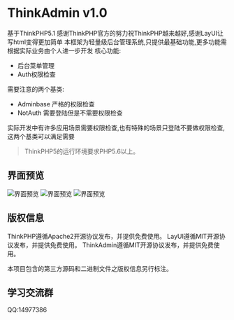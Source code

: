 ThinkAdmin v1.0
===============

基于ThinkPHP5.1 感谢ThinkPHP官方的努力祝ThinkPHP越来越好,感谢LayUI让写html变得更加简单
本框架为轻量级后台管理系统,只提供最基础功能,更多功能需根据实际业务由个人进一步开发
核心功能:

 + 后台菜单管理
 + Auth权限检查

需要注意的两个基类:

 + Adminbase 严格的权限检查
 + NotAuth 需要登陆但是不需要权限检查
 
实际开发中有许多应用场景需要权限检查,也有特殊的场景只登陆不要做权限检查,这两个基类可以满足需要
 
> ThinkPHP5的运行环境要求PHP5.6以上。

## 界面预览

![界面预览](https://gitee.com/bullet/thinkadmin/raw/master/screenshots/20180516182602.png "截图1")
![界面预览](https://gitee.com/bullet/thinkadmin/raw/master/screenshots/20180516182636.png "截图2")
![界面预览](https://gitee.com/bullet/thinkadmin/raw/master/screenshots/20180516182712.png "截图3")

## 版权信息

ThinkPHP遵循Apache2开源协议发布，并提供免费使用。
LayUI遵循MIT开源协议发布，并提供免费使用。
ThinkAdmin遵循MIT开源协议发布，并提供免费使用。

本项目包含的第三方源码和二进制文件之版权信息另行标注。

## 学习交流群

QQ:14977386